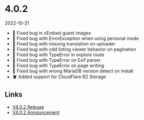 # 4.0.2

2022-10-21

- 🐞 Fixed bug in oEmbed guest images
- 🐞 Fixed bug with ErrorException when using personal mode
- 🐞 Fixed bug with missing translation on uploader
- 🐞 Fixed bug with odd listing viewer behavior on pagination
- 🐞 Fixed bug with TypeError in explore route
- 🐞 Fixed bug with TypeError on Exif parser
- 🐞 Fixed bug with TypeError on page writing
- 🐞 Fixed bug with wrong MariaDB version detect on install
- 🪣 Added support for CloudFlare R2 Storage

## Links

- [V4.0.2 Release](https://chevereto.com/)
- [V4.0.2 Announcement](https://chevereto.com/community/threads/chevereto-v4-0-2-announcement.14650/)
